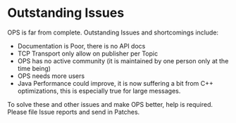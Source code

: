 # Outstanding Issues #

OPS is far from complete. Outstanding Issues and shortcomings include:

  * Documentation is Poor, there is no API docs
  * TCP Transport only allow on publisher per Topic
  * OPS has no active community (it is maintained by one person only at the time being)
  * OPS needs more users
  * Java Performance could improve, it is now suffering a bit from C++ optimizations, this is especially true for large messages.

To solve these and other issues and make OPS better, help is required. Please file Issue reports and send in Patches.
